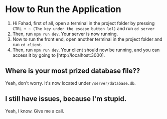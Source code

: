 # How to Run the Application

1. Hi Fahad, first of all, open a terminal in the project folder by pressing `CTRL + ~ (The key under the escape button lol)` and run `cd server`
2. Then, run `npm run dev`. Your server is now running.
3. Now to run the front end, open another terminal in the project folder and run `cd client`.
4. Then, run `npm run dev`. Your client should now be running, and you can access it by going to [http://localhost:3000].

## Where is your most prized database file??

Yeah, don't worry. It's now located under `/server/database.db`.

## I still have issues, because I'm stupid.

Yeah, I know. Give me a call.

